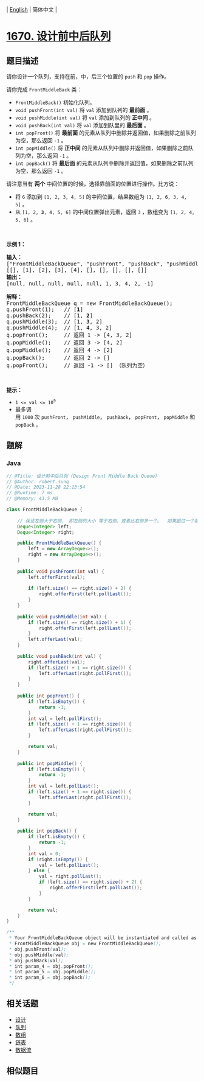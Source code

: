 
| [English](README_EN.md) | 简体中文 |

# [1670. 设计前中后队列](https://leetcode.cn//problems/design-front-middle-back-queue/)

## 题目描述

<p>请你设计一个队列，支持在前，中，后三个位置的 <code>push</code> 和 <code>pop</code> 操作。</p>

<p>请你完成 <code>FrontMiddleBack</code> 类：</p>

<ul>
	<li><code>FrontMiddleBack()</code> 初始化队列。</li>
	<li><code>void pushFront(int val)</code> 将 <code>val</code> 添加到队列的 <strong>最前面</strong> 。</li>
	<li><code>void pushMiddle(int val)</code> 将 <code>val</code> 添加到队列的 <strong>正中间</strong> 。</li>
	<li><code>void pushBack(int val)</code> 将 <code>val</code> 添加到队里的 <strong>最后面</strong> 。</li>
	<li><code>int popFront()</code> 将 <strong>最前面</strong> 的元素从队列中删除并返回值，如果删除之前队列为空，那么返回 <code>-1</code> 。</li>
	<li><code>int popMiddle()</code> 将 <b>正中间</b> 的元素从队列中删除并返回值，如果删除之前队列为空，那么返回 <code>-1</code> 。</li>
	<li><code>int popBack()</code> 将 <strong>最后面</strong> 的元素从队列中删除并返回值，如果删除之前队列为空，那么返回 <code>-1</code> 。</li>
</ul>

<p>请注意当有 <strong>两个</strong> 中间位置的时候，选择靠前面的位置进行操作。比方说：</p>

<ul>
	<li>将 <code>6</code> 添加到 <code>[1, 2, 3, 4, 5]</code> 的中间位置，结果数组为 <code>[1, 2, <strong>6</strong>, 3, 4, 5]</code> 。</li>
	<li>从 <code>[1, 2, <strong>3</strong>, 4, 5, 6]</code> 的中间位置弹出元素，返回 <code>3</code> ，数组变为 <code>[1, 2, 4, 5, 6]</code> 。</li>
</ul>

<p> </p>

<p><strong>示例 1：</strong></p>

<pre>
<strong>输入：</strong>
["FrontMiddleBackQueue", "pushFront", "pushBack", "pushMiddle", "pushMiddle", "popFront", "popMiddle", "popMiddle", "popBack", "popFront"]
[[], [1], [2], [3], [4], [], [], [], [], []]
<strong>输出：</strong>
[null, null, null, null, null, 1, 3, 4, 2, -1]

<strong>解释：</strong>
FrontMiddleBackQueue q = new FrontMiddleBackQueue();
q.pushFront(1);   // [<strong>1</strong>]
q.pushBack(2);    // [1, <strong>2</strong>]
q.pushMiddle(3);  // [1, <strong>3</strong>, 2]
q.pushMiddle(4);  // [1, <strong>4</strong>, 3, 2]
q.popFront();     // 返回 1 -> [4, 3, 2]
q.popMiddle();    // 返回 3 -> [4, 2]
q.popMiddle();    // 返回 4 -> [2]
q.popBack();      // 返回 2 -> []
q.popFront();     // 返回 -1 -> [] （队列为空）
</pre>

<p> </p>

<p><strong>提示：</strong></p>

<ul>
	<li><code>1 <= val <= 10<sup>9</sup></code></li>
	<li>最多调用 <code>1000</code> 次 <code>pushFront</code>， <code>pushMiddle</code>， <code>pushBack</code>， <code>popFront</code>， <code>popMiddle</code> 和 <code>popBack</code> 。</li>
</ul>


## 题解


### Java

```Java
// @Title: 设计前中后队列 (Design Front Middle Back Queue)
// @Author: robert.sunq
// @Date: 2023-11-28 22:13:54
// @Runtime: 7 ms
// @Memory: 43.5 MB

class FrontMiddleBackQueue {
    
    // 保证左侧大于右侧， 即左侧的大小 等于右侧，或者比右侧多一个。  如果超过一个就需要触发平衡。
    Deque<Integer> left;
    Deque<Integer> right;

    public FrontMiddleBackQueue() {
        left = new ArrayDeque<>();
        right = new ArrayDeque<>();
    }
    
    public void pushFront(int val) {
        left.offerFirst(val);
 
        if (left.size() == right.size() + 2) {
            right.offerFirst(left.pollLast());
        }
    }
    
    public void pushMiddle(int val) {
        if (left.size() == right.size() + 1) {
            right.offerFirst(left.pollLast());
        }
        left.offerLast(val);
    }
    
    public void pushBack(int val) {
        right.offerLast(val);
        if (left.size() + 1 == right.size()) {
            left.offerLast(right.pollFirst());
        }
    }
    
    public int popFront() {
        if (left.isEmpty()) {
            return -1;
        }
        int val = left.pollFirst();
        if (left.size() + 1 == right.size()) {
            left.offerLast(right.pollFirst());
        }

        return val;
    }
    
    public int popMiddle() {
        if (left.isEmpty()) {
            return -1;
        }
        int val = left.pollLast();
        if (left.size() + 1 == right.size()) {
            left.offerLast(right.pollFirst());
        }

        return val;
    }
    
    public int popBack() {
        if (left.isEmpty()) {
            return -1;
        }
        int val = 0;
        if (right.isEmpty()) {
            val = left.pollLast();
        } else {
            val = right.pollLast();
            if (left.size() == right.size() + 2) {
                right.offerFirst(left.pollLast());
            }
        }

        return val;
    }
}

/**
 * Your FrontMiddleBackQueue object will be instantiated and called as such:
 * FrontMiddleBackQueue obj = new FrontMiddleBackQueue();
 * obj.pushFront(val);
 * obj.pushMiddle(val);
 * obj.pushBack(val);
 * int param_4 = obj.popFront();
 * int param_5 = obj.popMiddle();
 * int param_6 = obj.popBack();
 */
```



## 相关话题

- [设计](https://leetcode.cn//tag/design)
- [队列](https://leetcode.cn//tag/queue)
- [数组](https://leetcode.cn//tag/array)
- [链表](https://leetcode.cn//tag/linked-list)
- [数据流](https://leetcode.cn//tag/data-stream)

## 相似题目



